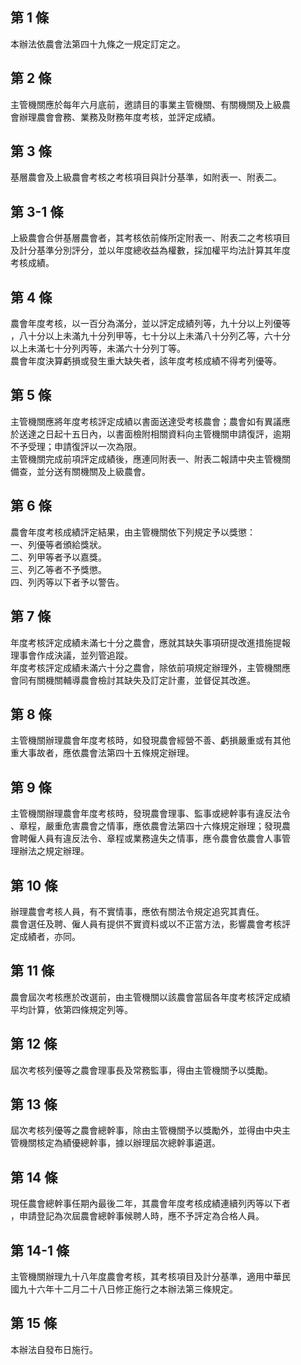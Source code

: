 第 1 條
-------
本辦法依農會法第四十九條之一規定訂定之。

第 2 條
-------
主管機關應於每年六月底前，邀請目的事業主管機關、有關機關及上級農  
會辦理農會會務、業務及財務年度考核，並評定成績。

第 3 條
-------
基層農會及上級農會考核之考核項目與計分基準，如附表一、附表二。

第 3-1 條
---------
上級農會合併基層農會者，其考核依前條所定附表一、附表二之考核項目  
及計分基準分別評分，並以年度總收益為權數，採加權平均法計算其年度  
考核成績。

第 4 條
-------
農會年度考核，以一百分為滿分，並以評定成績列等，九十分以上列優等  
，八十分以上未滿九十分列甲等，七十分以上未滿八十分列乙等，六十分  
以上未滿七十分列丙等，未滿六十分列丁等。  
農會年度決算虧損或發生重大缺失者，該年度考核成績不得考列優等。

第 5 條
-------
主管機關應將年度考核評定成績以書面送達受考核農會；農會如有異議應  
於送達之日起十五日內，以書面檢附相關資料向主管機關申請復評，逾期  
不予受理；申請復評以一次為限。  
主管機關完成前項評定成績後，應連同附表一、附表二報請中央主管機關  
備查，並分送有關機關及上級農會。

第 6 條
-------
農會年度考核成績評定結果，由主管機關依下列規定予以獎懲：  
一、列優等者頒給獎狀。  
二、列甲等者予以嘉獎。  
三、列乙等者不予獎懲。  
四、列丙等以下者予以警告。

第 7 條
-------
年度考核評定成績未滿七十分之農會，應就其缺失事項研提改進措施提報  
理事會作成決議，並列管追蹤。  
年度考核評定成績未滿六十分之農會，除依前項規定辦理外，主管機關應  
會同有關機關輔導農會檢討其缺失及訂定計畫，並督促其改進。

第 8 條
-------
主管機關辦理農會年度考核時，如發現農會經營不善、虧損嚴重或有其他  
重大事故者，應依農會法第四十五條規定辦理。

第 9 條
-------
主管機關辦理農會年度考核時，發現農會理事、監事或總幹事有違反法令  
、章程，嚴重危害農會之情事，應依農會法第四十六條規定辦理；發現農  
會聘僱人員有違反法令、章程或業務違失之情事，應令農會依農會人事管  
理辦法之規定辦理。

第 10 條
--------
辦理農會考核人員，有不實情事，應依有關法令規定追究其責任。  
農會選任及聘、僱人員有提供不實資料或以不正當方法，影響農會考核評  
定成績者，亦同。

第 11 條
--------
農會屆次考核應於改選前，由主管機關以該農會當屆各年度考核評定成績  
平均計算，依第四條規定列等。

第 12 條
--------
屆次考核列優等之農會理事長及常務監事，得由主管機關予以獎勵。

第 13 條
--------
屆次考核列優等之農會總幹事，除由主管機關予以獎勵外，並得由中央主  
管機關核定為績優總幹事，據以辦理屆次總幹事遴選。

第 14 條
--------
現任農會總幹事任期內最後二年，其農會年度考核成績連續列丙等以下者  
，申請登記為次屆農會總幹事候聘人時，應不予評定為合格人員。

第 14-1 條
----------
主管機關辦理九十八年度農會考核，其考核項目及計分基準，適用中華民  
國九十六年十二月二十八日修正施行之本辦法第三條規定。

第 15 條
--------
本辦法自發布日施行。


